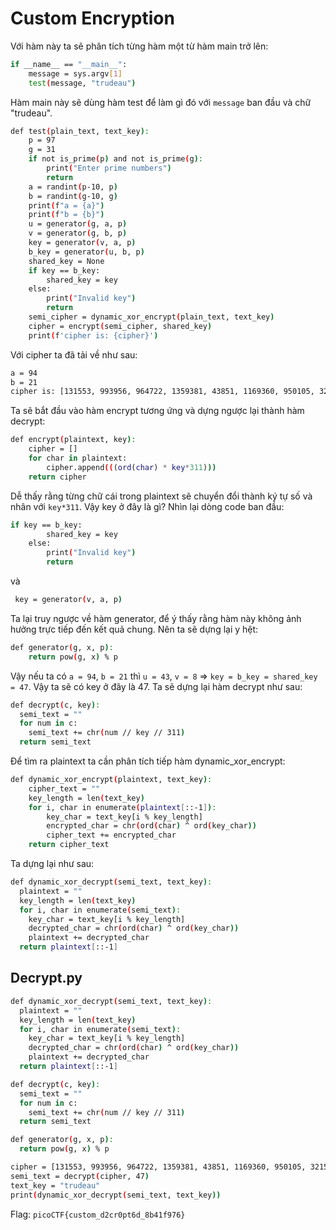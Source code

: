 # Custom Encryption

Với hàm này ta sẽ phân tích từng hàm một từ hàm main trở lên:
```sh
if __name__ == "__main__":
    message = sys.argv[1]
    test(message, "trudeau")
```
Hàm main này sẽ dùng hàm test để làm gì đó với `message` ban đầu và chữ "trudeau".

```sh
def test(plain_text, text_key):
    p = 97
    g = 31
    if not is_prime(p) and not is_prime(g):
        print("Enter prime numbers")
        return
    a = randint(p-10, p)
    b = randint(g-10, g)
    print(f"a = {a}")
    print(f"b = {b}")
    u = generator(g, a, p)
    v = generator(g, b, p)
    key = generator(v, a, p)
    b_key = generator(u, b, p)
    shared_key = None
    if key == b_key:
        shared_key = key
    else:
        print("Invalid key")
        return
    semi_cipher = dynamic_xor_encrypt(plain_text, text_key)
    cipher = encrypt(semi_cipher, shared_key)
    print(f'cipher is: {cipher}')
```

Với cipher ta đã tải về như sau:
```sh
a = 94
b = 21
cipher is: [131553, 993956, 964722, 1359381, 43851, 1169360, 950105, 321574, 1081658, 613914, 0, 1213211, 306957, 73085, 993956, 0, 321574, 1257062, 14617, 906254, 350808, 394659, 87702, 87702, 248489, 87702, 380042, 745467, 467744, 716233, 380042, 102319, 175404, 248489]
```

Ta sẽ bắt đầu vào hàm encrypt tương ứng và dựng ngược lại thành hàm decrypt:
```sh
def encrypt(plaintext, key):
    cipher = []
    for char in plaintext:
        cipher.append(((ord(char) * key*311)))
    return cipher
```
Dễ thấy rằng từng chữ cái trong plaintext sẽ chuyển đổi thành ký tự số và nhân với `key*311`. Vậy key ở đây là gì?
Nhìn lại dòng code ban đầu:
```sh
if key == b_key:
        shared_key = key
    else:
        print("Invalid key")
        return
```
và
```sh
 key = generator(v, a, p)
```
Ta lại truy ngược về hàm generator, để ý thấy rằng hàm này không ảnh hưởng trực tiếp đến kết quả chung. Nên ta sẽ dựng lại y hệt:
```sh
def generator(g, x, p):
    return pow(g, x) % p
```
Vậy nếu ta có `a = 94`, `b = 21` thì `u = 43`, `v = 8` => `key = b_key = shared_key = 47`. Vậy ta sẽ có key ở đây là 47. Ta sẽ dựng lại hàm decrypt như sau:
```sh
def decrypt(c, key):
  semi_text = ""
  for num in c:
    semi_text += chr(num // key // 311)
  return semi_text
```
Để tìm ra plaintext ta cần phân tích tiếp hàm dynamic_xor_encrypt:
```sh
def dynamic_xor_encrypt(plaintext, text_key):
    cipher_text = ""
    key_length = len(text_key)
    for i, char in enumerate(plaintext[::-1]):
        key_char = text_key[i % key_length]
        encrypted_char = chr(ord(char) ^ ord(key_char))
        cipher_text += encrypted_char
    return cipher_text
```
Ta dựng lại như sau:
```sh
def dynamic_xor_decrypt(semi_text, text_key):
  plaintext = ""
  key_length = len(text_key)
  for i, char in enumerate(semi_text):
    key_char = text_key[i % key_length]
    decrypted_char = chr(ord(char) ^ ord(key_char))
    plaintext += decrypted_char
  return plaintext[::-1]
```
## Decrypt.py
```sh
def dynamic_xor_decrypt(semi_text, text_key):
  plaintext = ""
  key_length = len(text_key)
  for i, char in enumerate(semi_text):
    key_char = text_key[i % key_length]
    decrypted_char = chr(ord(char) ^ ord(key_char))
    plaintext += decrypted_char
  return plaintext[::-1]

def decrypt(c, key):
  semi_text = ""
  for num in c:
    semi_text += chr(num // key // 311)
  return semi_text

def generator(g, x, p):
  return pow(g, x) % p

cipher = [131553, 993956, 964722, 1359381, 43851, 1169360, 950105, 321574, 1081658, 613914, 0, 1213211, 306957, 73085, 993956, 0, 321574, 1257062, 14617, 906254, 350808, 394659, 87702, 87702, 248489, 87702, 380042, 745467, 467744, 716233, 380042, 102319, 175404, 248489]
semi_text = decrypt(cipher, 47)
text_key = "trudeau"
print(dynamic_xor_decrypt(semi_text, text_key))
```

Flag: `picoCTF{custom_d2cr0pt6d_8b41f976}`
